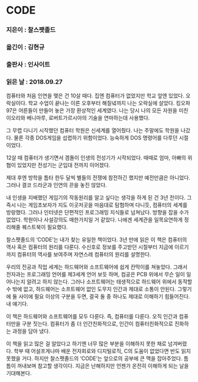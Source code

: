 # CODE
### 지은이 : 찰스팻졸드
### 옮긴이 : 김현규
### 출판사 : 인사이트
### 읽은 날 : 2018.09.27

컴퓨터와 처음 인연을 맺은 건 10살 때다. 집엔 컴퓨터가 없었지만 학교 앞엔 있었다. 오락실이다. 학교 수업이 끝나는 이른 오후부터 해질녘까지 나는 오락실에 살았다. 킹오파97은 어른들이 만들어 놓은 가장 환상적인 세계였다. 나는 당시 나의 모든 자원을 미친이오리와 베니마루, 로버트가르시아의 기술을 연마하는데 사용했다.

그 무렵 다니기 시작했던 컴퓨터 학원은 신세계를 열어줬다. 나는 주말에도 학원을 나갔다. 물론 각종 DOS게임을 섭렵하기 위함이었다. 능숙하게 DOS 명령어를 다루던 시절이었다.

12살 때 컴퓨터가 생기면서 겜돌이 인생의 전성기가 시작되었다. 때때로 엄마, 아빠의 위협이 있었지만 전성기는 군입대 전까지 이어졌다.

제대 후엔 방학을 틈타 한두 달씩 별들의 전쟁에 참전하긴 했지만 예전만큼은 아니었다. 그러나 결코 드라군과 인연의 끈을 놓진 않았다.

내 인생을 지배했던 게임기의 작동원리를 알고 싶다는 생각을 하게 된 건 3년 전이다. 그 즉시 나는 게임초보자가 지도 이곳저곳을 마음대로 탐험하며 다니듯, 컴퓨터의 세계를 방랑했다. 그러나 인터넷은 단편적인 프로그래밍 지식들로 넘쳐났다. 방향을 잡을 수가 없었다. 학원이나 사설강의도 매한가지일 거 같았다. 나에겐 세계관을 일목요연하게 정리해줄 퀘스트북이 필요했다.

찰스펫졸드의 ‘CODE’는 내가 찾는 유일한 책이었다. 3년 만에 읽은 이 책은 컴퓨터의 역사 혹은 컴퓨터의 원리를 다룬다. 수신호로 정보를 주고받던 시절부터 지금에 이르기까지 컴퓨터의 역사를 보여주며 자연스레 컴퓨터의 원리를 설명한다.

우리의 전공과 직업 세계는 하드웨어와 소프트웨어에 쉽게 칸막이를 쳐놓았다. 그래서 전자과는 프로그래밍 언어를 제3세계 언어 보듯 하며, 컴공은 PCB 위에서 무슨 일이 일어나는지 알려고 하지 않는다. 그러나 소프트웨어는 태생적으로 하드웨어 위에서 동작할 수 밖에 없고, 하드웨어는 소프트웨어 없인 도무지 인간과 제대로 소통이 안된다. 그렇기에 둘 사이에 필요 이상의 구분을 두면, 결국 둘 중 하나도 제대로 이해하기 힘들어진다. 내 얘기다.

이 책은 하드웨어와 소프트웨어를 모두 다룬다. 즉, 컴퓨터를 다룬다. 오직 인간과 컴퓨터만을 구분 짓는다. 컴퓨터가 좀 더 인간친화적으로, 인간이 컴퓨터친화적으로 진화하는 과정을 담아 냈다.

이 책을 읽고 많은 걸 알았다고 하기엔 너무 많은 부분을 이해하지 못한 채로 넘겨버렸다. 학부 때 어설프게나마 배운 전자회로와 디지털로직, C의 도움이 없었다면 반도 읽지 못했을 거다. 하지만 찰스펫졸드의 ‘CODE’는 앞으로의 공부에 큰 맥을 잡아주었다. 틈틈이 꺼내보며 참고할 생각이다. 지금은 난해하지만 언젠가 온전히 이해하게 되는 날을 기대해본다.